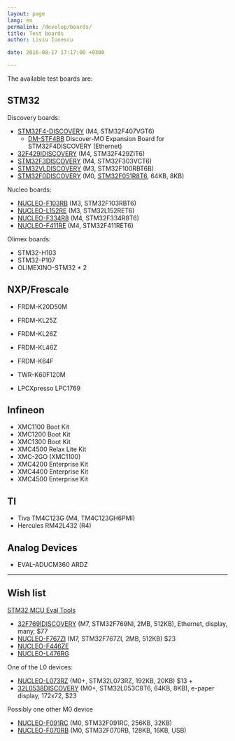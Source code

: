 ```yaml
---
layout: page
lang: en
permalink: /develop/boards/
title: Test boards
author: Liviu Ionescu

date: 2016-08-17 17:17:00 +0300

---
```


The available test boards are:

## STM32

Discovery boards:

- [STM32F4-DISCOVERY](http://www.st.com/content/st_com/en/products/evaluation-tools/product-evaluation-tools/mcu-eval-tools/stm32-mcu-eval-tools/stm32-mcu-discovery-kits/stm32f4discovery.html) (M4, STM32F407VGT6)
  - [DM-STF4BB](http://www.embest-tech.com/product/expansion-modules-accessories/dm-stf4bb-base-board.html) Discover-MO Expansion Board for STM32F4DISCOVERY (Ethernet)
- [32F429IDISCOVERY](http://www.st.com/content/st_com/en/products/evaluation-tools/product-evaluation-tools/mcu-eval-tools/stm32-mcu-eval-tools/stm32-mcu-discovery-kits/32f429idiscovery.html) (M4, STM32F429ZIT6)
- [STM32F3DISCOVERY](http://www.st.com/en/evaluation-tools/stm32f3discovery.html) (M4, STM32F303VCT6)
- [STM32VLDISCOVERY](http://www.st.com/content/st_com/en/products/evaluation-tools/product-evaluation-tools/mcu-eval-tools/stm32-mcu-eval-tools/stm32-mcu-discovery-kits/stm32vldiscovery.html) (M3, STM32F100RBT6B)
- [STM32F0DISCOVERY](http://www.st.com/content/st_com/en/products/evaluation-tools/product-evaluation-tools/mcu-eval-tools/stm32-mcu-eval-tools/stm32-mcu-discovery-kits/stm32f0discovery.html) (M0, [STM32F051R8T6](http://www.st.com/content/st_com/en/products/microcontrollers/stm32-32-bit-arm-cortex-mcus/stm32f0-series/stm32f0x1/stm32f051r8.html), 64KB, 8KB)

Nucleo boards:

- [NUCLEO-F103RB](http://www.st.com/content/st_com/en/products/evaluation-tools/product-evaluation-tools/mcu-eval-tools/stm32-mcu-eval-tools/stm32-mcu-nucleo/nucleo-f103rb.html) (M3, STM32F103RBT6)
- [NUCLEO-L152RE](http://www.st.com/content/st_com/en/products/evaluation-tools/product-evaluation-tools/mcu-eval-tools/stm32-mcu-eval-tools/stm32-mcu-nucleo/nucleo-l152re.html) (M3, STM32L152RET6)
- [NUCLEO-F334R8](http://www.st.com/content/st_com/en/products/evaluation-tools/product-evaluation-tools/mcu-eval-tools/stm32-mcu-eval-tools/stm32-mcu-nucleo/nucleo-f334r8.html) (M4, STM32F334R8T6)
- [NUCLEO-F411RE](http://www.st.com/content/st_com/en/products/evaluation-tools/product-evaluation-tools/mcu-eval-tools/stm32-mcu-eval-tools/stm32-mcu-nucleo/nucleo-f411re.html) (M4, STM32F411RET6)

Olimex boards:

- STM32-H103
- STM32-P107
- OLIMEXINO-STM32 * 2

## NXP/Frescale

- FRDM-K20D50M
- FRDM-KL25Z
- FRDM-KL26Z
- FRDM-KL46Z
- FRDM-K64F
- TWR-K60F120M

- LPCXpresso LPC1769

## Infineon

- XMC1100 Boot Kit
- XMC1200 Boot Kit
- XMC1300 Boot Kit
- XMC4500 Relax Lite Kit
- XMC-2GO (XMC1100)
- XMC4200 Enterprise Kit
- XMC4400 Enterprise Kit
- XMC4500 Enterprise Kit

## TI

- Tiva TM4C123G (M4, TM4C123GH6PMI)
- Hercules RM42L432 (R4)

## Analog Devices

- EVAL-ADUCM360 ARDZ

---

## Wish list

[STM32 MCU Eval Tools ](http://www.st.com/content/st_com/en/products/evaluation-tools/product-evaluation-tools/mcu-eval-tools/stm32-mcu-eval-tools.html?querycriteria=productId=SS1532)

- [32F769IDISCOVERY](http://www.st.com/content/st_com/en/products/evaluation-tools/product-evaluation-tools/mcu-eval-tools/stm32-mcu-eval-tools/stm32-mcu-discovery-kits/32f769idiscovery.html) (M7, STM32F769NI, 2MB, 512KB), Ethernet, display, many, $77
- [NUCLEO-F767ZI](http://www.st.com/content/st_com/en/products/evaluation-tools/product-evaluation-tools/mcu-eval-tools/stm32-mcu-eval-tools/stm32-mcu-nucleo/nucleo-f767zi.html) (M7, STM32F767ZI, 2MB, 512KB) $23
- [NUCLEO-F446ZE](http://www.st.com/content/st_com/en/products/evaluation-tools/product-evaluation-tools/mcu-eval-tools/stm32-mcu-eval-tools/stm32-mcu-nucleo/nucleo-f446ze.html)
- [NUCLEO-L476RG](http://www.st.com/content/st_com/en/products/evaluation-tools/product-evaluation-tools/mcu-eval-tools/stm32-mcu-eval-tools/stm32-mcu-nucleo/nucleo-l476rg.html)

One of the L0 devices:

- [NUCLEO-L073RZ](http://www.st.com/content/st_com/en/products/evaluation-tools/product-evaluation-tools/mcu-eval-tools/stm32-mcu-eval-tools/stm32-mcu-nucleo/nucleo-l073rz.html) (M0+, STM32L073RZ, 192KB, 20KB) $13 \+
- [32L0538DISCOVERY](http://www.st.com/content/st_com/en/products/evaluation-tools/product-evaluation-tools/mcu-eval-tools/stm32-mcu-eval-tools/stm32-mcu-discovery-kits/32l0538discovery.html) (M0+, STM32L053C8T6, 64KB, 8KB), e-paper display, 172x72, $23


Possibly one other M0 device

-  [NUCLEO-F091RC](http://www.st.com/content/st_com/en/products/evaluation-tools/product-evaluation-tools/mcu-eval-tools/stm32-mcu-eval-tools/stm32-mcu-nucleo/nucleo-f091rc.html) (M0, STM32F091RC, 256KB, 32KB)
- [NUCLEO-F070RB](http://www.st.com/content/st_com/en/products/evaluation-tools/product-evaluation-tools/mcu-eval-tools/stm32-mcu-eval-tools/stm32-mcu-nucleo/nucleo-f070rb.html) (M0, STM32F070RB, 128KB, 16KB, USB)
